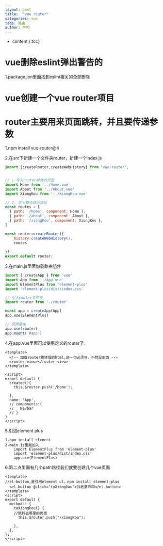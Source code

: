 ```yaml
---
layout: post
title:  "vue router"
categories: vue
tags: 路由
author: 熊叩
---
```


* content
{:toc}
# vue删除eslint弹出警告的

1.package.jon里面找到eslint相关的全部删除

# vue创建一个vue router项目

# router主要用来页面跳转，并且要传递参数

1.npm install vue-router@4
	

2.在src下新建一个文件夹router，新建一个index.js

```js
import {createRouter,createWebHistory} from "vue-router";


// 1.导入router跳转的页面
import Home from '../Home.vue'
import About from '../About.vue'
import XiongKou from '../XiongKou.vue'

// 2. 定义路由访问地址
const routes = [
  { path: '/home', component: Home },
  { path: '/about', component: About },
  { path: '/xiongKou', component: XiongKou },
]

const router=createRouter({
    history:createWebHistory(),
    routes
 
})
export default router;

```

3.在main.js里面加载路由组件
```js
import { createApp } from 'vue'
import App from './App.vue'
import ElementPlus from 'element-plus'
import 'element-plus/dist/index.css'

// 引入router文件夹
import router from './router'

const app = createApp(App)
app.use(ElementPlus)

// 使用路由
app.use(router)
app.mount('#app')
```

4.在app.vue里面可以使用定义的router了。
```
<template>
  <!-- 加载router跳转后的html,这一句必须写，不然没东西 -->
  <router-view></router-view>
</template>

<script>
export default {
  created(){
    this.$router.push('/home');

  },
  name: 'App',
  // components:{
  //   Navbar
  // }
}
</script>
```
5.引进element plus
```
1.npm install element
2.main.js里面加入
	import ElementPlus from 'element-plus'
	import 'element-plus/dist/index.css'
	app.use(ElementPlus)
```
6.第二点里面有几个path路径我们就要创建几个vue页面

```
<template>
//el-button,是引用element ul，npm install element-plus
  <el-button @click="toXiongkou">我老婆熊叩</el-button>
</template>
<script>
export default {
  methods: {
    toXiongkou() {
	//跳转去哪里的页面
      this.$router.push("/xiongKou");
	  
    },
  },
};
</script>
```




